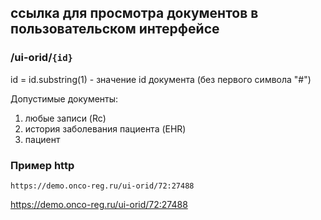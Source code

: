 ## ссылка для просмотра документов в пользовательском интерфейсе

###  /ui-orid/`{id}`

id = id.substring(1) - значение id документа (без первого символа "#")

Допустимые документы:
1. любые записи (Rc)
1. история заболевания пациента (EHR)
1. пациент

### Пример http

```url
https://demo.onco-reg.ru/ui-orid/72:27488
```
https://demo.onco-reg.ru/ui-orid/72:27488
